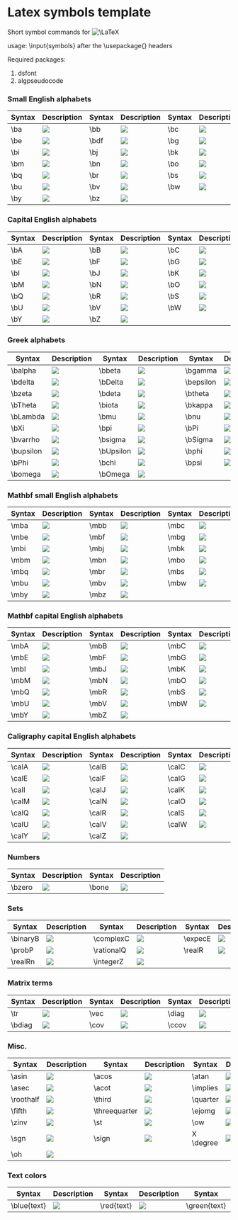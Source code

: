 # Latex symbols template
Short symbol commands for <img src="https://latex.codecogs.com/gif.latex?\LaTeX" title="\LaTeX" />

usage: \input{symbols} after the \usepackage{} headers

Required packages: 
1. dsfont
2. algpseudocode

### Small English alphabets
| Syntax | Description | Syntax | Description | Syntax | Description | Syntax | Description |
| ----------- | ----------- | ----------- | ----------- | ----------- | ----------- | ----------- | ----------- |
| \ba | <img src="https://latex.codecogs.com/gif.latex?\boldsymbol{a}" /> | \bb | <img src="https://latex.codecogs.com/gif.latex?\boldsymbol{b}" /> | \bc | <img src="https://latex.codecogs.com/gif.latex?\boldsymbol{c}" /> | \bd | <img src="https://latex.codecogs.com/gif.latex?\boldsymbol{d}" /> |
| \be | <img src="https://latex.codecogs.com/gif.latex?\boldsymbol{e}" /> | \bdf | <img src="https://latex.codecogs.com/gif.latex?\boldsymbol{f}" /> | \bg | <img src="https://latex.codecogs.com/gif.latex?\boldsymbol{g}" /> | \bh | <img src="https://latex.codecogs.com/gif.latex?\boldsymbol{h}" /> |
| \bi | <img src="https://latex.codecogs.com/gif.latex?\boldsymbol{i}" /> | \bj | <img src="https://latex.codecogs.com/gif.latex?\boldsymbol{j}" /> | \bk | <img src="https://latex.codecogs.com/gif.latex?\boldsymbol{k}" /> | \bl | <img src="https://latex.codecogs.com/gif.latex?\boldsymbol{l}" /> |
| \bm | <img src="https://latex.codecogs.com/gif.latex?\boldsymbol{m}" /> | \bn | <img src="https://latex.codecogs.com/gif.latex?\boldsymbol{n}" /> | \bo | <img src="https://latex.codecogs.com/gif.latex?\boldsymbol{o}" /> | \bp | <img src="https://latex.codecogs.com/gif.latex?\boldsymbol{p}" /> |
| \bq | <img src="https://latex.codecogs.com/gif.latex?\boldsymbol{q}" /> | \br | <img src="https://latex.codecogs.com/gif.latex?\boldsymbol{r}" /> | \bs | <img src="https://latex.codecogs.com/gif.latex?\boldsymbol{s}" /> | \bt | <img src="https://latex.codecogs.com/gif.latex?\boldsymbol{t}" /> |
| \bu | <img src="https://latex.codecogs.com/gif.latex?\boldsymbol{u}" /> | \bv | <img src="https://latex.codecogs.com/gif.latex?\boldsymbol{v}" /> | \bw | <img src="https://latex.codecogs.com/gif.latex?\boldsymbol{w}" /> | \bx | <img src="https://latex.codecogs.com/gif.latex?\boldsymbol{x}" /> |
| \by | <img src="https://latex.codecogs.com/gif.latex?\boldsymbol{y}" /> | \bz | <img src="https://latex.codecogs.com/gif.latex?\boldsymbol{z}" /> |

### Capital English alphabets
| Syntax | Description | Syntax | Description | Syntax | Description | Syntax | Description |
| ----------- | ----------- | ----------- | ----------- | ----------- | ----------- | ----------- | ----------- |
| \bA | <img src="https://latex.codecogs.com/gif.latex?\boldsymbol{A}" /> | \bB | <img src="https://latex.codecogs.com/gif.latex?\boldsymbol{B}" /> | \bC | <img src="https://latex.codecogs.com/gif.latex?\boldsymbol{C}" /> | \bD | <img src="https://latex.codecogs.com/gif.latex?\boldsymbol{D}" /> |
| \bE | <img src="https://latex.codecogs.com/gif.latex?\boldsymbol{E}" /> | \bF | <img src="https://latex.codecogs.com/gif.latex?\boldsymbol{F}" /> | \bG | <img src="https://latex.codecogs.com/gif.latex?\boldsymbol{G}" /> | \bH | <img src="https://latex.codecogs.com/gif.latex?\boldsymbol{H}" /> |
| \bI | <img src="https://latex.codecogs.com/gif.latex?\boldsymbol{I}" /> | \bJ | <img src="https://latex.codecogs.com/gif.latex?\boldsymbol{J}" /> | \bK | <img src="https://latex.codecogs.com/gif.latex?\boldsymbol{K}" /> | \bL | <img src="https://latex.codecogs.com/gif.latex?\boldsymbol{L}" /> |
| \bM | <img src="https://latex.codecogs.com/gif.latex?\boldsymbol{M}" /> | \bN | <img src="https://latex.codecogs.com/gif.latex?\boldsymbol{N}" /> | \bO | <img src="https://latex.codecogs.com/gif.latex?\boldsymbol{O}" /> | \bP | <img src="https://latex.codecogs.com/gif.latex?\boldsymbol{P}" /> |
| \bQ | <img src="https://latex.codecogs.com/gif.latex?\boldsymbol{Q}" /> | \bR | <img src="https://latex.codecogs.com/gif.latex?\boldsymbol{R}" /> | \bS | <img src="https://latex.codecogs.com/gif.latex?\boldsymbol{S}" /> | \bT | <img src="https://latex.codecogs.com/gif.latex?\boldsymbol{T}" /> |
| \bU | <img src="https://latex.codecogs.com/gif.latex?\boldsymbol{U}" /> | \bV | <img src="https://latex.codecogs.com/gif.latex?\boldsymbol{V}" /> | \bW | <img src="https://latex.codecogs.com/gif.latex?\boldsymbol{W}" /> | \bX | <img src="https://latex.codecogs.com/gif.latex?\boldsymbol{X}" /> |
| \bY | <img src="https://latex.codecogs.com/gif.latex?\boldsymbol{Y}" /> | \bZ | <img src="https://latex.codecogs.com/gif.latex?\boldsymbol{Z}" /> |

### Greek alphabets
| Syntax | Description | Syntax | Description | Syntax | Description | Syntax | Description |
| ----------- | ----------- | ----------- | ----------- | ----------- | ----------- | ----------- | ----------- |
| \balpha | <img src="https://latex.codecogs.com/gif.latex?\boldsymbol{\alpha}" /> | \bbeta | <img src="https://latex.codecogs.com/gif.latex?\boldsymbol{\beta}" /> | \bgamma | <img src="https://latex.codecogs.com/gif.latex?\boldsymbol{\gamma}" /> | \bGamma | <img src="https://latex.codecogs.com/gif.latex?\boldsymbol{\Gamma}" /> |
| \bdelta | <img src="https://latex.codecogs.com/gif.latex?\boldsymbol{\delta}" /> | \bDelta | <img src="https://latex.codecogs.com/gif.latex?\boldsymbol{\Delta}" /> | \bepsilon | <img src="https://latex.codecogs.com/gif.latex?\boldsymbol{\epsilon}" /> | \bvarepsilon | <img src="https://latex.codecogs.com/gif.latex?\boldsymbol{\varepsilon}" /> |
| \bzeta | <img src="https://latex.codecogs.com/gif.latex?\boldsymbol{\zeta}" /> | \bdeta | <img src="https://latex.codecogs.com/gif.latex?\boldsymbol{\eta}" /> | \btheta| <img src="https://latex.codecogs.com/gif.latex?\boldsymbol{\theta}" /> | \bvartheta | <img src="https://latex.codecogs.com/gif.latex?\boldsymbol{\vartheta}" /> |
| \bTheta | <img src="https://latex.codecogs.com/gif.latex?\boldsymbol{\Theta}" /> | \biota | <img src="https://latex.codecogs.com/gif.latex?\boldsymbol{\iota}" /> | \bkappa | <img src="https://latex.codecogs.com/gif.latex?\boldsymbol{\kappa}" /> | \blambda | <img src="https://latex.codecogs.com/gif.latex?\boldsymbol{\lambda}" /> |
| \bLambda | <img src="https://latex.codecogs.com/gif.latex?\boldsymbol{\Lambda}" /> | \bmu | <img src="https://latex.codecogs.com/gif.latex?\boldsymbol{\mu}" /> | \bnu | <img src="https://latex.codecogs.com/gif.latex?\boldsymbol{\nu}" /> | \bxi | <img src="https://latex.codecogs.com/gif.latex?\boldsymbol{\xi}" /> |
| \bXi | <img src="https://latex.codecogs.com/gif.latex?\boldsymbol{\Xi}" /> | \bpi | <img src="https://latex.codecogs.com/gif.latex?\boldsymbol{\pi}" /> | \bPi | <img src="https://latex.codecogs.com/gif.latex?\boldsymbol{\Pi}" /> | \brho | <img src="https://latex.codecogs.com/gif.latex?\boldsymbol{\rho}" /> |
| \bvarrho | <img src="https://latex.codecogs.com/gif.latex?\boldsymbol{\varrho}" /> | \bsigma | <img src="https://latex.codecogs.com/gif.latex?\boldsymbol{\sigma}" /> | \bSigma | <img src="https://latex.codecogs.com/gif.latex?\boldsymbol{\Sigma}" /> | \btau | <img src="https://latex.codecogs.com/gif.latex?\boldsymbol{\tau}" /> |
| \bupsilon | <img src="https://latex.codecogs.com/gif.latex?\boldsymbol{\upsilon}" /> | \bUpsilon | <img src="https://latex.codecogs.com/gif.latex?\boldsymbol{\Upsilon}" /> | \bphi | <img src="https://latex.codecogs.com/gif.latex?\boldsymbol{\phi}" /> | \bvarphi | <img src="https://latex.codecogs.com/gif.latex?\boldsymbol{\varphi}" /> |
| \bPhi | <img src="https://latex.codecogs.com/gif.latex?\boldsymbol{\Phi}" /> | \bchi | <img src="https://latex.codecogs.com/gif.latex?\boldsymbol{\chi}" /> | \bpsi | <img src="https://latex.codecogs.com/gif.latex?\boldsymbol{\psi}" /> | \bPsi | <img src="https://latex.codecogs.com/gif.latex?\boldsymbol{\Psi}" /> |
| \bomega | <img src="https://latex.codecogs.com/gif.latex?\boldsymbol{\omega}" /> | \bOmega | <img src="https://latex.codecogs.com/gif.latex?\boldsymbol{\Omega}" /> |

### Mathbf small English alphabets
| Syntax | Description | Syntax | Description | Syntax | Description | Syntax | Description |
| ----------- | ----------- | ----------- | ----------- | ----------- | ----------- | ----------- | ----------- |
| \mba | <img src="https://latex.codecogs.com/gif.latex?\mathbf{a}" /> | \mbb | <img src="https://latex.codecogs.com/gif.latex?\mathbf{b}" /> | \mbc | <img src="https://latex.codecogs.com/gif.latex?\mathbf{c}" /> | \mbd | <img src="https://latex.codecogs.com/gif.latex?\mathbf{d}" /> |
| \mbe | <img src="https://latex.codecogs.com/gif.latex?\mathbf{e}" /> | \mbf | <img src="https://latex.codecogs.com/gif.latex?\mathbf{f}" /> | \mbg | <img src="https://latex.codecogs.com/gif.latex?\mathbf{g}" /> | \mbh | <img src="https://latex.codecogs.com/gif.latex?\mathbf{h}" /> |
| \mbi | <img src="https://latex.codecogs.com/gif.latex?\mathbf{i}" /> | \mbj | <img src="https://latex.codecogs.com/gif.latex?\mathbf{j}" /> | \mbk | <img src="https://latex.codecogs.com/gif.latex?\mathbf{k}" /> | \mbl | <img src="https://latex.codecogs.com/gif.latex?\mathbf{l}" /> |
| \mbm | <img src="https://latex.codecogs.com/gif.latex?\mathbf{m}" /> | \mbn | <img src="https://latex.codecogs.com/gif.latex?\mathbf{n}" /> | \mbo | <img src="https://latex.codecogs.com/gif.latex?\mathbf{o}" /> | \mbp | <img src="https://latex.codecogs.com/gif.latex?\mathbf{p}" /> |
| \mbq | <img src="https://latex.codecogs.com/gif.latex?\mathbf{q}" /> | \mbr | <img src="https://latex.codecogs.com/gif.latex?\mathbf{r}" /> | \mbs | <img src="https://latex.codecogs.com/gif.latex?\mathbf{s}" /> | \mbt | <img src="https://latex.codecogs.com/gif.latex?\mathbf{t}" /> |
| \mbu | <img src="https://latex.codecogs.com/gif.latex?\mathbf{u}" /> | \mbv | <img src="https://latex.codecogs.com/gif.latex?\mathbf{v}" /> | \mbw | <img src="https://latex.codecogs.com/gif.latex?\mathbf{w}" /> | \mbx | <img src="https://latex.codecogs.com/gif.latex?\mathbf{x}" /> |
| \mby | <img src="https://latex.codecogs.com/gif.latex?\mathbf{y}" /> | \mbz | <img src="https://latex.codecogs.com/gif.latex?\mathbf{z}" /> |

### Mathbf capital English alphabets
| Syntax | Description | Syntax | Description | Syntax | Description | Syntax | Description |
| ----------- | ----------- | ----------- | ----------- | ----------- | ----------- | ----------- | ----------- |
| \mbA | <img src="https://latex.codecogs.com/gif.latex?\mathbf{A}" /> | \mbB | <img src="https://latex.codecogs.com/gif.latex?\mathbf{B}" /> | \mbC | <img src="https://latex.codecogs.com/gif.latex?\mathbf{C}" /> | \mbD | <img src="https://latex.codecogs.com/gif.latex?\mathbf{D}" /> |
| \mbE | <img src="https://latex.codecogs.com/gif.latex?\mathbf{E}" /> | \mbF | <img src="https://latex.codecogs.com/gif.latex?\mathbf{F}" /> | \mbG | <img src="https://latex.codecogs.com/gif.latex?\mathbf{G}" /> | \mbH | <img src="https://latex.codecogs.com/gif.latex?\mathbf{H}" /> |
| \mbI | <img src="https://latex.codecogs.com/gif.latex?\mathbf{I}" /> | \mbJ | <img src="https://latex.codecogs.com/gif.latex?\mathbf{J}" /> | \mbK | <img src="https://latex.codecogs.com/gif.latex?\mathbf{K}" /> | \mbL | <img src="https://latex.codecogs.com/gif.latex?\mathbf{L}" /> |
| \mbM | <img src="https://latex.codecogs.com/gif.latex?\mathbf{M}" /> | \mbN | <img src="https://latex.codecogs.com/gif.latex?\mathbf{N}" /> | \mbO | <img src="https://latex.codecogs.com/gif.latex?\mathbf{O}" /> | \mbP | <img src="https://latex.codecogs.com/gif.latex?\mathbf{P}" /> |
| \mbQ | <img src="https://latex.codecogs.com/gif.latex?\mathbf{Q}" /> | \mbR | <img src="https://latex.codecogs.com/gif.latex?\mathbf{R}" /> | \mbS | <img src="https://latex.codecogs.com/gif.latex?\mathbf{S}" /> | \mbT | <img src="https://latex.codecogs.com/gif.latex?\mathbf{T}" /> |
| \mbU | <img src="https://latex.codecogs.com/gif.latex?\mathbf{U}" /> | \mbV | <img src="https://latex.codecogs.com/gif.latex?\mathbf{V}" /> | \mbW | <img src="https://latex.codecogs.com/gif.latex?\mathbf{W}" /> | \mbX | <img src="https://latex.codecogs.com/gif.latex?\mathbf{X}" /> |
| \mbY | <img src="https://latex.codecogs.com/gif.latex?\mathbf{Y}" /> | \mbZ | <img src="https://latex.codecogs.com/gif.latex?\mathbf{Z}" /> |

### Caligraphy capital English alphabets
| Syntax | Description | Syntax | Description | Syntax | Description | Syntax | Description |
| ----------- | ----------- | ----------- | ----------- | ----------- | ----------- | ----------- | ----------- |
| \calA | <img src="https://latex.codecogs.com/gif.latex?\mathcal{A}" /> | \calB | <img src="https://latex.codecogs.com/gif.latex?\mathcal{B}" /> | \calC | <img src="https://latex.codecogs.com/gif.latex?\mathcal{C}" /> | \calD | <img src="https://latex.codecogs.com/gif.latex?\mathcal{D}" /> |
| \calE | <img src="https://latex.codecogs.com/gif.latex?\mathcal{E}" /> | \calF | <img src="https://latex.codecogs.com/gif.latex?\mathcal{F}" /> | \calG | <img src="https://latex.codecogs.com/gif.latex?\mathcal{G}" /> | \calH | <img src="https://latex.codecogs.com/gif.latex?\mathcal{H}" /> |
| \calI | <img src="https://latex.codecogs.com/gif.latex?\mathcal{I}" /> | \calJ | <img src="https://latex.codecogs.com/gif.latex?\mathcal{J}" /> | \calK | <img src="https://latex.codecogs.com/gif.latex?\mathcal{K}" /> | \calL | <img src="https://latex.codecogs.com/gif.latex?\mathcal{L}" /> |
| \calM | <img src="https://latex.codecogs.com/gif.latex?\mathcal{M}" /> | \calN | <img src="https://latex.codecogs.com/gif.latex?\mathcal{N}" /> | \calO | <img src="https://latex.codecogs.com/gif.latex?\mathcal{O}" /> | \calP | <img src="https://latex.codecogs.com/gif.latex?\mathcal{P}" /> |
| \calQ | <img src="https://latex.codecogs.com/gif.latex?\mathcal{Q}" /> | \calR | <img src="https://latex.codecogs.com/gif.latex?\mathcal{R}" /> | \calS | <img src="https://latex.codecogs.com/gif.latex?\mathcal{S}" /> | \calT | <img src="https://latex.codecogs.com/gif.latex?\mathcal{T}" /> |
| \calU | <img src="https://latex.codecogs.com/gif.latex?\mathcal{U}" /> | \calV | <img src="https://latex.codecogs.com/gif.latex?\mathcal{V}" /> | \calW | <img src="https://latex.codecogs.com/gif.latex?\mathcal{W}" /> | \calX | <img src="https://latex.codecogs.com/gif.latex?\mathcal{X}" /> |
| \calY | <img src="https://latex.codecogs.com/gif.latex?\mathcal{Y}" /> | \calZ | <img src="https://latex.codecogs.com/gif.latex?\mathcal{Z}" /> |

### Numbers
| Syntax | Description | Syntax | Description |
| ----------- | ----------- | ----------- | ----------- |
| \bzero | <img src="https://latex.codecogs.com/gif.latex?\boldsymbol{0}" /> | \bone | <img src="https://latex.codecogs.com/gif.latex?\boldsymbol{1}" /> |

### Sets
| Syntax | Description | Syntax | Description | Syntax | Description | Syntax | Description |
| ----------- | ----------- | ----------- | ----------- | ----------- | ----------- | ----------- | ----------- |
| \binaryB | <img src="https://latex.codecogs.com/gif.latex?\mathbb{B}" /> | \complexC | <img src="https://latex.codecogs.com/gif.latex?\mathbb{C}" /> | \expecE | <img src="https://latex.codecogs.com/gif.latex?\mathbb{E}" /> | \naturalN | <img src="https://latex.codecogs.com/gif.latex?\mathbb{N}" /> |
| \probP | <img src="https://latex.codecogs.com/gif.latex?\mathbb{P}" /> | \rationalQ | <img src="https://latex.codecogs.com/gif.latex?\mathbb{Q}" /> | \realR | <img src="https://latex.codecogs.com/gif.latex?\mathbb{R}" /> | \realRp | <img src="https://latex.codecogs.com/gif.latex?\mathbb{R}_{+}" /> |
| \realRn | <img src="https://latex.codecogs.com/gif.latex?\mathbb{R}_{-}" /> | \integerZ | <img src="https://latex.codecogs.com/gif.latex?\mathbb{Z}" /> |

### Matrix terms
| Syntax | Description | Syntax | Description | Syntax | Description | Syntax | Description |
| ----------- | ----------- | ----------- | ----------- | ----------- | ----------- | ----------- | ----------- |
| \tr | <img src="https://latex.codecogs.com/gif.latex?\mathrm{tr}" /> | \vec | <img src="https://latex.codecogs.com/gif.latex?\mathrm{vec}" /> | \diag | <img src="https://latex.codecogs.com/gif.latex?\mathrm{diag}" /> | \cdiag | <img src="https://latex.codecogs.com/gif.latex?\mathrm{Diag}" /> |
| \bdiag | <img src="https://latex.codecogs.com/gif.latex?\mathbf{diag}" /> | \cov | <img src="https://latex.codecogs.com/gif.latex?\mathrm{cov}" /> | \ccov | <img src="https://latex.codecogs.com/gif.latex?\mathrm{Cov}" /> | \bcov | <img src="https://latex.codecogs.com/gif.latex?\mathbf{cov}" /> |

### Misc.
| Syntax | Description | Syntax | Description | Syntax | Description | Syntax | Description |
| ----------- | ----------- | ----------- | ----------- | ----------- | ----------- | ----------- | ----------- |
| \asin | <img src="https://latex.codecogs.com/gif.latex?\sin^{-1}" /> | \acos | <img src="https://latex.codecogs.com/gif.latex?\cos^{-1}" /> | \atan | <img src="https://latex.codecogs.com/gif.latex?\tan^{-1}" /> | \acsc | <img src="https://latex.codecogs.com/gif.latex?\csc^{-1}" /> |
| \asec | <img src="https://latex.codecogs.com/gif.latex?\sec^{-1}" /> | \acot | <img src="https://latex.codecogs.com/gif.latex?\cot^{-1}" /> | \implies | <img src="https://latex.codecogs.com/gif.latex?\Rightarrow" /> | \half | <img src="https://latex.codecogs.com/gif.latex?\frac{1}{2}" /> |
| \roothalf | <img src="https://latex.codecogs.com/gif.latex?\frac{1}{\sqrt{2}}" /> | \third | <img src="https://latex.codecogs.com/gif.latex?\frac{1}{3}" /> | \quarter | <img src="https://latex.codecogs.com/gif.latex?\frac{1}{4}" /> | \fourth | <img src="https://latex.codecogs.com/gif.latex?\frac{1}{4}" /> |
| \fifth | <img src="https://latex.codecogs.com/gif.latex?\frac{1}{5}" /> | \threequarter | <img src="https://latex.codecogs.com/gif.latex?\frac{3}{4}" /> | \ejomg | <img src="https://latex.codecogs.com/gif.latex?e^{j\omega}" /> | \ejmomg | <img src="https://latex.codecogs.com/gif.latex?e^{-j\omega}" /> |
| \zinv | <img src="https://latex.codecogs.com/gif.latex?z^{-1}" /> | \st | <img src="https://latex.codecogs.com/gif.latex?\mathrm{s.t.}" /> | \ow | <img src="https://latex.codecogs.com/gif.latex?\mathrm{otherwise}" /> | \ew | <img src="https://latex.codecogs.com/gif.latex?\mathrm{elsewhere}" /> |
| \sgn | <img src="https://latex.codecogs.com/gif.latex?\mathrm{sgn}" /> | \sign | <img src="https://latex.codecogs.com/gif.latex?\mathrm{sign}" /> | X \degree | <img src="https://latex.codecogs.com/gif.latex?X^\circ" /> | \Oh | <img src="https://latex.codecogs.com/gif.latex?\mathcal{O}" /> |
| \oh | <img src="https://latex.codecogs.com/gif.latex?o" /> |

### Text colors
| Syntax | Description | Syntax | Description | Syntax | Description |
| ----------- | ----------- | ----------- | ----------- | ----------- | ----------- |
| \blue{text} | <img src="https://latex.codecogs.com/gif.latex?\color{blue}\text{text}" /> | \red{text} | <img src="https://latex.codecogs.com/gif.latex?\color{red}\text{text}" /> | \green{text} | <img src="https://latex.codecogs.com/gif.latex?\color{green}\text{text}" /> |
